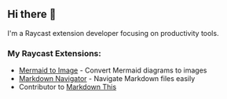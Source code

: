## Hi there 👋

I'm a Raycast extension developer focusing on productivity tools.

### My Raycast Extensions:
- [Mermaid to Image](https://www.raycast.com/chihkang/mermaid-to-image) - Convert Mermaid diagrams to images
- [Markdown Navigator](https://www.raycast.com/chihkang/markdown-navigator) - Navigate Markdown files easily
- Contributor to [Markdown This](https://www.raycast.com/aravindballa/markdown-this)

